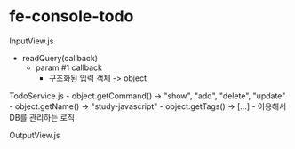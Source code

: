 # fe-console-todo

InputView.js
- readQuery(callback)
    - param #1 callback
        - 구조화된 입력 객체 -> object

TodoService.js
    - object.getCommand() -> "show", "add", "delete", "update"
    - object.getName() -> "study-javascript"
    - object.getTags() -> [...]
    - 이용해서 DB를 관리하는 로직

OutputView.js
